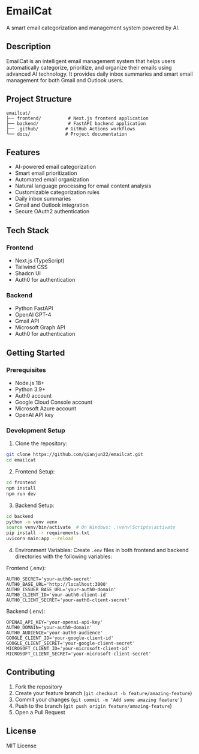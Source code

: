 # EmailCat

A smart email categorization and management system powered by AI.

## Description

EmailCat is an intelligent email management system that helps users automatically categorize, prioritize, and organize their emails using advanced AI technology. It provides daily inbox summaries and smart email management for both Gmail and Outlook users.

## Project Structure

```
emailcat/
├── frontend/          # Next.js frontend application
├── backend/           # FastAPI backend application
├── .github/          # GitHub Actions workflows
└── docs/             # Project documentation
```

## Features

- AI-powered email categorization
- Smart email prioritization
- Automated email organization
- Natural language processing for email content analysis
- Customizable categorization rules
- Daily inbox summaries
- Gmail and Outlook integration
- Secure OAuth2 authentication

## Tech Stack

### Frontend
- Next.js (TypeScript)
- Tailwind CSS
- Shadcn UI
- Auth0 for authentication

### Backend
- Python FastAPI
- OpenAI GPT-4
- Gmail API
- Microsoft Graph API
- Auth0 for authentication

## Getting Started

### Prerequisites
- Node.js 18+
- Python 3.9+
- Auth0 account
- Google Cloud Console account
- Microsoft Azure account
- OpenAI API key

### Development Setup

1. Clone the repository:
```bash
git clone https://github.com/qianjun22/emailcat.git
cd emailcat
```

2. Frontend Setup:
```bash
cd frontend
npm install
npm run dev
```

3. Backend Setup:
```bash
cd backend
python -m venv venv
source venv/bin/activate  # On Windows: .\venv\Scripts\activate
pip install -r requirements.txt
uvicorn main:app --reload
```

4. Environment Variables:
Create `.env` files in both frontend and backend directories with the following variables:

Frontend (.env):
```
AUTH0_SECRET='your-auth0-secret'
AUTH0_BASE_URL='http://localhost:3000'
AUTH0_ISSUER_BASE_URL='your-auth0-domain'
AUTH0_CLIENT_ID='your-auth0-client-id'
AUTH0_CLIENT_SECRET='your-auth0-client-secret'
```

Backend (.env):
```
OPENAI_API_KEY='your-openai-api-key'
AUTH0_DOMAIN='your-auth0-domain'
AUTH0_AUDIENCE='your-auth0-audience'
GOOGLE_CLIENT_ID='your-google-client-id'
GOOGLE_CLIENT_SECRET='your-google-client-secret'
MICROSOFT_CLIENT_ID='your-microsoft-client-id'
MICROSOFT_CLIENT_SECRET='your-microsoft-client-secret'
```

## Contributing

1. Fork the repository
2. Create your feature branch (`git checkout -b feature/amazing-feature`)
3. Commit your changes (`git commit -m 'Add some amazing feature'`)
4. Push to the branch (`git push origin feature/amazing-feature`)
5. Open a Pull Request

## License

MIT License 
